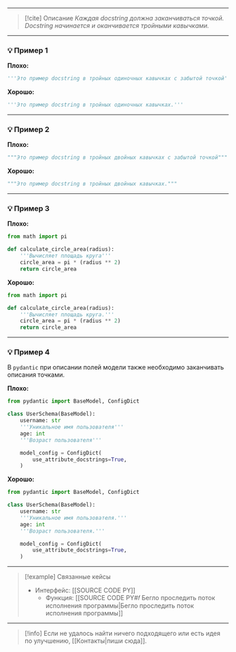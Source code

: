 ***

> [!cite] Описание
>_Каждая docstring должна заканчиваться точкой. Docstring начинается и оканчивается тройными кавычками._

***
### 💡 Пример 1


**Плохо:**
```python
'''Это пример docstring в тройных одиночных кавычках с забытой точкой'''
```

**Хорошо:**
```python
'''Это пример docstring в тройных одиночных кавычках.'''
```

***
### 💡 Пример 2


**Плохо:**
```python
"""Это пример docstring в тройных двойных кавычках с забытой точкой"""
```

**Хорошо:**
```python
"""Это пример docstring в тройных двойных кавычках."""
```

***
### 💡 Пример 3


**Плохо:**
```python
from math import pi

def calculate_circle_area(radius):
    '''Вычисляет площадь круга'''
    circle_area = pi * (radius ** 2)
    return circle_area
```

**Хорошо:**
```python
from math import pi

def calculate_circle_area(radius):
    '''Вычисляет площадь круга.'''
    circle_area = pi * (radius ** 2)
    return circle_area
```

***
### 💡 Пример 4
В `pydantic` при описании полей модели также необходимо заканчивать описания точками.

**Плохо:**
```python
from pydantic import BaseModel, ConfigDict

class UserSchema(BaseModel):
    username: str
    '''Уникальное имя пользователя'''
    age: int
    '''Возраст пользователя'''

    model_config = ConfigDict(
        use_attribute_docstrings=True,
    )
```

**Хорошо:**
```python
from pydantic import BaseModel, ConfigDict

class UserSchema(BaseModel):
    username: str
    '''Уникальное имя пользователя.'''
    age: int
    '''Возраст пользователя.'''

    model_config = ConfigDict(
        use_attribute_docstrings=True,
    )
```

***

> [!example] Связанные кейсы
>- Интерфейс: [[SOURCE CODE PY]]
>	- Функция: [[SOURCE CODE PY#𝑓 Бегло проследить поток исполнения программы|Бегло проследить поток исполнения программы]]

***

> [!info]
> Если не удалось найти ничего подходящего или есть идея по улучшению, [[Контакты|пиши сюда]].

